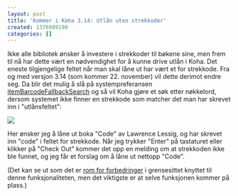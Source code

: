 ```yaml
---
layout: post
title: 'Kommer i Koha 3.14: Utlån uten strekkoder'
created: 1376989190
categories: []
---
```

<p>Ikke alle bibliotek ønsker å investere i strekkoder til bøkene sine, men frem til nå har dette vært en nødvendighet for å kunne drive utlån i Koha. Det eneste tilgjengelige feltet når man skal låne ut har vært et for strekkode. Fra og med versjon 3.14 (som kommer 22. november) vil dette derimot endre seg. Da blir det mulig å slå på systempreferansen <a href="http://manual.koha-community.org/3.14/en/administration.html#itemBarcodeFallbackSearch">itemBarcodeFallbackSearch</a> og så vil Koha gjøre et søk etter nøkkelord, dersom systemet ikke finner en strekkode som matcher det man har skrevet inn i "utlånsfeltet":</p>

<p><img src="/files/2013/itemBarcodeFallbackSearch.png"/></p>

<p>Her ønsker jeg å låne ut boka "Code" av Lawrence Lessig, og har skrevet inn "code" i feltet for strekkode. Når jeg trykker "Enter" på tastaturet eller klikker på "Check Out" kommer det opp en melding om at strekkoden ikke ble funnet, og jeg får et forslag om å låne ut nettopp "Code".</p>

<p>(Det kan se ut som det er <a href="http://bugs.koha-community.org/bugzilla3/show_bug.cgi?id=10768">rom for forbedringer</a> i grensesittet knyttet til denne funksjonaliteten, men det viktigste er at selve funksjonen kommer på plass.)</p> 
